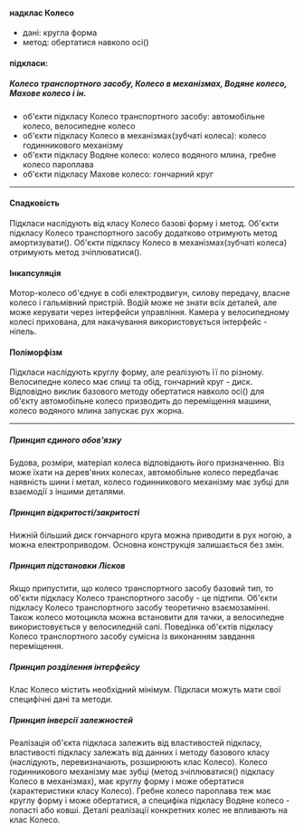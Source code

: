 #### надклас Колесо
- дані: кругла форма
- метод: обертатися навколо осі()

#### підкласи:
##### Колесо транспортного засобу, Колесо в механізмах, Водяне колесо, Махове колесо і ін.
- об'єкти підкласу Колесо транспортного засобу: автомобільне колесо, велосипедне колесо
- об'єкти підкласу Колесо в механізмах(зубчаті колеса): колесо годинникового механізму
- об'єкти підкласу Водяне колесо: колесо водяного млина, гребне колесо пароплава
- об'єкти підкласу Махове колесо: гончарний круг

***

#### Спадковість
Підкласи наслідують від класу Колесо базові форму і метод.
Об'єкти підкласу Колесо транспортного засобу додатково отримують метод амортизувати().
Об'єкти підкласу Колесо в механізмах(зубчаті колеса) отримують метод зчіплюватися().

#### Інкапсуляція
Мотор-колесо об'єднує в собі електродвигун, силову передачу, власне колесо і гальмівний пристрій. Водій може не знати всіх деталей, але може керувати через інтерфейси управління.
Камера у велосипедному колесі прихована, для накачування використовується інтерфейс - ніпель.

#### Поліморфізм
Підкласи наслідують круглу форму, але реалізують її по різному. Велосипедне колесо має спиці та обід, гончарний круг - диск.
Відповідно виклик базового методу обертатися навколо осі() для об'єкту автомобільне колесо призводить до переміщення машини, колесо водяного млина запускає рух жорна.

***

##### Принцип єдиного обов'язку
Будова, розміри, матеріал колеса відповідають його призначенню.
Віз може їхати на дерев'яних колесах, автомобільне колесо передбачає наявність шини і метал, колесо годинникового механізму має зубці для взаємодії з іншими деталями.

##### Принцип відкритості/закритості
Нижній більший диск гончарного круга можна приводити в рух ногою, а можна електроприводом. Основна конструкція залишається без змін.

##### Принцип підстановки Лісков
Якщо припустити, що колесо транспортного засобу базовий тип, то об'єкти підкласу Колесо транспортного засобу - це підтипи.
Об'єкти підкласу Колесо транспортного засобу теоретично взаємозамінні. Також колесо мотоцикла можна встановити для тачки, а велосипедне використовується у велосипедній сапі.
Поведінка об'єктів підкласу Колесо транспортного засобу сумісна із виконанням завдання переміщення.

##### Принцип розділення інтерфейсу
Клас Колесо містить необхідний мінімум. Підкласи можуть мати свої специфічні дані та методи.

##### Принцип інверсії залежностей
Реалізація об'єкта підкласа залежить від властивостей підкласу, властивості підкласу залежать від данних і методу базового класу (наслідують, перевизначають, розширюють клас Колесо).
Колесо годинникового механізму має зубці (метод зчіплюватися() підкласу Колесо в механізмах), має круглу форму і може обертатися (характеристики класу Колесо). Гребне колесо пароплава теж має круглу форму і може обертатися, а специфіка підкласу Водяне колесо - лопасті або ковші.
Деталі реалізації конкретних колес не впливають на клас Колесо.
